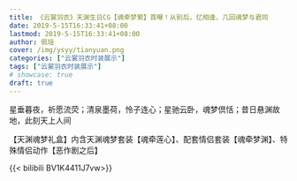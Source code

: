 ```yaml
---
title: 《云裳羽衣》天渊生日CG【魂牵梦萦】首曝！从别后，忆相逢，几回魂梦与君同
date: 2019-5-15T16:33:41+08:00
lastmod: 2019-5-15T16:33:41+08:00
author: 佩瑶
cover: /img/ysyy/tianyuan.png
categories: ["云裳羽衣时装展示"]
tags: ["云裳羽衣时装展示"]
# showcase: true
draft: true
---
```

星垂暮夜，祈愿流荧；清泉墨荷，怜子连心；星驰云卧，魂梦倶恬；昔日悬渊故地，此刻天上人间

<!--more-->

【天渊魂梦礼盒】内含天渊魂梦套装【魂牵莲心】、配套情侣套装【魂牵梦渊】、特殊情侣动作【恶作剧之后】

{{< bilibili BV1K4411J7vw>}}